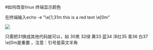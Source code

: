 <!-- --- tag:  云主机 独立服务器 -->
#如何改变linux 终端显示颜色

在终端输入echo -e "\e[1;31m this is a red text \e[0m"


![](http://kb.51hosting.com/_media/kb/changecolor.png)

只需把31换成其他代码就可以，如 30黑 32绿 黄33 蓝34 洋红35 青36 白37    \e[0m是重置 ，注意：引号是英文半角